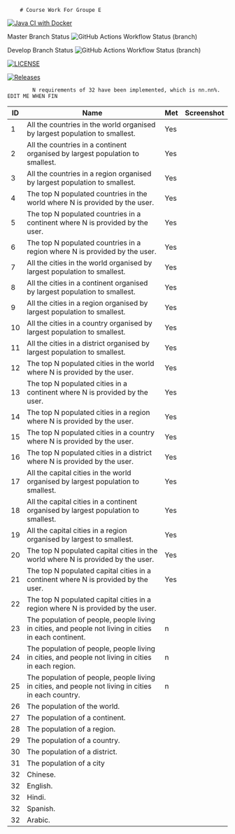         # Course Work For Groupe E

[![Java CI with Docker](https://github.com/Neut-40646470/CourseWork-GroupE/actions/workflows/main.yml/badge.svg)](https://github.com/Neut-40646470/CourseWork-GroupE/actions/workflows/main.yml)

Master Branch Status ![GitHub Actions Workflow Status (branch)](https://img.shields.io/github/actions/workflow/status/Neut-40646470/CourseWork-GroupE/main.yml?branch=master)

Develop Branch Status ![GitHub Actions Workflow Status (branch)](https://img.shields.io/github/actions/workflow/status/Neut-40646470/CourseWork-GroupE/main.yml?branch=develop)

[![LICENSE](https://img.shields.io/github/license/Neut-40646470/CourseWork-GroupE.svg?style=flat-square)](https://github.com/Neut-40646470/CourseWork-GroupE/blob/master/LICENSE)

[![Releases](https://img.shields.io/github/release/Neut-40646470/CourseWork-GroupE/all.svg?style=flat-square)](https://github.com/Neut-40646470/CourseWork-GroupE/releases)

    
            N requirements of 32 have been implemented, which is nn.nn%.    EDIT ME WHEN FIN 

| ID | Name                                                                                                  | Met | Screenshot |
|----|-------------------------------------------------------------------------------------------------------|-----|------------|
| 1  | All the countries in the world organised by largest population to smallest.                           | Yes |            |
| 2  | All the countries in a continent organised by largest population to smallest.                         | Yes |            |
| 3  | All the countries in a region organised by largest population to smallest.                            | Yes |            |
| 4  | The top N populated countries in the world where N is provided by the user.                           | Yes |            | 
| 5  | The top N populated countries in a continent where N is provided by the user.                         | Yes |            | 
| 6  | The top N populated countries in a region where N is provided by the user.                            | Yes |            | 
| 7  | All the cities in the world organised by largest population to smallest.                              | Yes |            | 
| 8  | All the cities in a continent organised by largest population to smallest.                            | Yes |            | 
| 9  | All the cities in a region organised by largest population to smallest.                               | Yes |            |
| 10 | All the cities in a country organised by largest population to smallest.                              | Yes |            |
| 11 | All the cities in a district organised by largest population to smallest.                             | Yes |            |
| 12 | The top N populated cities in the world where N is provided by the user.                              | Yes |            |
| 13 | The top N populated cities in a continent where N is provided by the user.                            | Yes |            |
| 14 | The top N populated cities in a region where N is provided by the user.                               | Yes |            |
| 15 | The top N populated cities in a country where N is provided by the user.                              | Yes |            |
| 16 | The top N populated cities in a district where N is provided by the user.                             | Yes |            |
| 17 | All the capital cities in the world organised by largest population to smallest.                      | Yes |            |
| 18 | All the capital cities in a continent organised by largest population to smallest.                    | Yes |            |
| 19 | All the capital cities in a region organised by largest to smallest.                                  | Yes |            |
| 20 | The top N populated capital cities in the world where N is provided by the user.                      | Yes |            |
| 21 | The top N populated capital cities in a continent where N is provided by the user.                    | Yes |            |
| 22 | The top N populated capital cities in a region where N is provided by the user.                       |     |            |
| 23 | The population of people, people living in cities, and people not living in cities in each continent. | n   |            |
| 24 | The population of people, people living in cities, and people not living in cities in each region.    | n   |            |
| 25 | The population of people, people living in cities, and people not living in cities in each country.   | n   |            |
| 26 | The population of the world.                                                                          |     |            |
| 27 | The population of a continent.                                                                        |     |            |
| 28 | The population of a region.                                                                           |     |            |
| 29 | The population of a country.                                                                          |     |            |                                                                        
| 30 | The population of a district.                                                                         |     |            |                                                                      
| 31 | The population of a city                                                                              |     |            |
| 32 | Chinese.                                                                                              |     |            |
| 32 | English.                                                                                              |     |            |
| 32 | Hindi.                                                                                                |     |            |
| 32 | Spanish.                                                                                              |     |            |
| 32 | Arabic.                                                                                               |     |            |
                                                                                                

    
    
   
